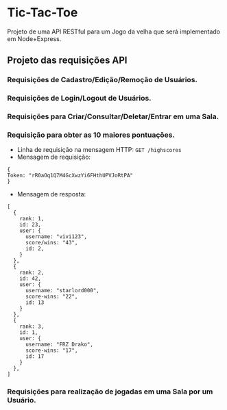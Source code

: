# Tic-Tac-Toe
Projeto de uma API RESTful para um Jogo da velha que será implementado em Node+Express.

## Projeto das requisições API
### Requisições de Cadastro/Edição/Remoção de Usuários.

### Requisições de Login/Logout de Usuários.

### Requisições para Criar/Consultar/Deletar/Entrar em uma Sala.

### Requisição para obter as 10 maiores pontuações.
* Linha de requisição na mensagem HTTP: ```GET /highscores```
* Mensagem de requisição:
```
{
Token: "rR0aOq1Q7M4GcXwzYi6FHthUPVJoRtPA"
}
```
* Mensagem de resposta:
```
[
  {
    rank: 1,
    id: 23,
    user: {
      username: "vivi123",
      score/wins: "43",
      id: 2,
    }
  },
  {
    rank: 2,
    id: 42,
    user: {
      username: "starlord000",
      score-wins: "22",
      id: 13
    }
  },
  {
    rank: 3,
    id: 1,
    user: {
      username: "FRZ Drako",
      score-wins: "17",
      id: 17
    }
  },
]
```

### Requisições para realização de jogadas em uma Sala por um Usuário.
